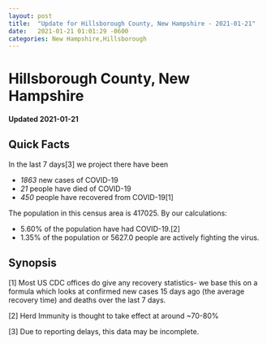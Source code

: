 ```yaml
---
layout: post
title:  "Update for Hillsborough County, New Hampshire - 2021-01-21"
date:   2021-01-21 01:01:29 -0600
categories: New Hampshire,Hillsborough
---
```


# Hillsborough County, New Hampshire
#### Updated 2021-01-21

## Quick Facts

In the last 7 days[3] we project there have been
- *1863* new cases of COVID-19
- *21* people have died of COVID-19
- *450* people have recovered from COVID-19[1]

The population in this census area is 417025. By our calculations:
- 5.60% of the population have had COVID-19.[2]
- 1.35% of the population or 5627.0 people are actively fighting the virus.

## Synopsis




[1] Most US CDC offices do give any recovery statistics- we base this on a formula which looks at confirmed new cases
15 days ago (the average recovery time) and deaths over the last 7 days.

[2] Herd Immunity is thought to take effect at around ~70-80%

[3] Due to reporting delays, this data may be incomplete.
 
    